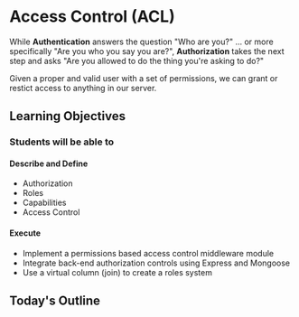 # Access Control (ACL)

While **Authentication** answers the question "Who are you?" ... or more specifically "Are you who you say you are?", **Authorization** takes the next step and asks "Are you allowed to do the thing you're asking to do?"

Given a proper and valid user with a set of permissions, we can grant or restict access to anything in our server.

## Learning Objectives

### Students will be able to

#### Describe and Define

- Authorization
- Roles
- Capabilities
- Access Control

#### Execute

- Implement a permissions based access control middleware module
- Integrate back-end authorization controls using Express and Mongoose
- Use a virtual column (join) to create a roles system

## Today's Outline

<!-- To Be Completed By Instructor -->
